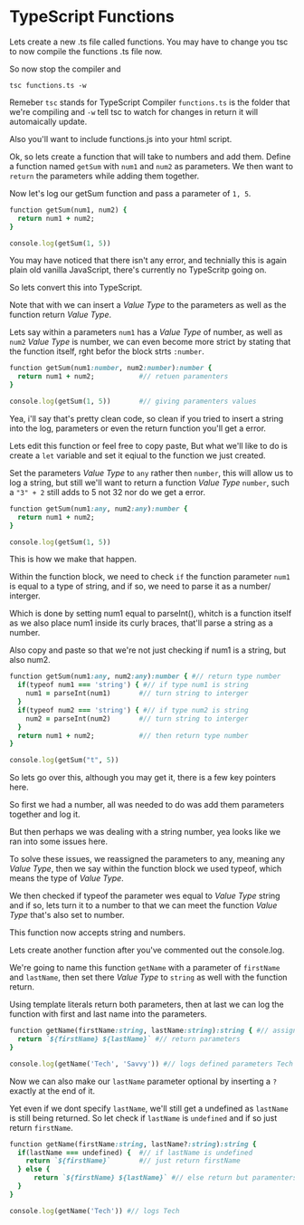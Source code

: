 # TypeScript Functions

Lets create a new .ts file called functions. You may have to change you tsc to now compile the functions .ts file now.

So now stop the compiler and

```tsc functions.ts -w ```

Remeber ```tsc``` stands for TypeScript Compiler ```functions.ts``` is the folder that we're compiling and ```-w``` tell tsc to watch for changes in return it will automaically update.

Also you'll want to include functions.js into your html script.

Ok, so lets create a function that will take to numbers and add them.
Define a function named ```getSum``` with ```num1``` and ```num2``` as parameters.
We then want to ```return``` the parameters while adding them together.

Now let's log our getSum function and pass a parameter of ```1, 5```. 

```Ruby
function getSum(num1, num2) {
  return num1 + num2; 
}

console.log(getSum(1, 5))
```

You may have noticed that there isn't any error, and technially this is again plain old vanilla JavaScript, there's currently no TypeScritp going on.

So lets convert this into TypeScript.

Note that with we can insert a *Value Type* to the parameters as well as the function return *Value Type*.

Lets say  within a parameters ```num1``` has a *Value Type* of number, as well as ```num2``` *Value Type* is number, we can even become more strict by stating that the function itself, rght befor the block strts ```:number```.
```Ruby
function getSum(num1:number, num2:number):number {
  return num1 + num2;           #// retuen paramenters
}

console.log(getSum(1, 5))       #// giving paramenters values
```

Yea, i'll say that's pretty clean code, so clean if you tried to insert a string into the log, parameters or even the return function you'll get a error.


Lets edit this function or feel free to copy paste, But what we'll like to do is create a ```let``` variable and set it eqiual to the function we just created.

Set the parameters *Value Type* to ```any``` rather then ```number```, this will allow us to log a string, but still we'll want to return a function *Value Type* ```number```, such a ```"3" + 2``` still adds to 5 not 32 nor do we get a error.

```Ruby
function getSum(num1:any, num2:any):number {
  return num1 + num2; 
}

console.log(getSum(1, 5))
```

This is how we make that happen.

Within the function block, we need to check ```if``` the function parameter ```num1``` is equal to a type of string, and if so, we need to parse it as a number/ interger.

Which is done by setting num1 equal to parseInt(), whitch is a function itself as we also place num1 inside its curly braces, that'll parse a string as a number.

Also copy and paste so that we're not just checking if num1 is a string, but also num2.

```Ruby
function getSum(num1:any, num2:any):number { #// return type number
  if(typeof num1 === 'string') { #// if type num1 is string
    num1 = parseInt(num1)       #// turn string to interger
  }
  if(typeof num2 === 'string') { #// if type num2 is string
    num2 = parseInt(num2)       #// turn string to interger
  }
  return num1 + num2;           #// then return type number
}

console.log(getSum("t", 5))
```


So lets go over this, although you may get it, there is a few key pointers here.

So first we had a number, all was needed to do was add them parameters together and log it.

But then perhaps we was dealing with a string number, yea looks like we ran into some issues here.

To solve these issues, we reassigned the parameters to any, meaning any *Value Type*, then we say within the function block we used typeof, which means the type of *Value Type*.

We then checked if typeof the parameter wes equal to *Value Type* string and if so, lets turn it to a number to that we can meet the function *Value Type* that's also set to number.

This function now accepts string and numbers.




Lets create another function after you've commented out the console.log.

We're going to name this function ```getName``` with a parameter of ```firstName``` and ```lastName```, then set there *Value Type* to ```string``` as well with the function return.

Using template literals return both parameters, then at last we can log the function with first and last name into the parameters.

```Ruby
function getName(firstName:string, lastName:string):string { #// assigns parameters
  return `${firstName} ${lastName}` #// return parameters
}

console.log(getName('Tech', 'Savvy')) #// logs defined parameters Tech Savvy
```

Now we can also make our ```lastName``` parameter optional by inserting a ```?``` exactly at the end of it.

Yet even if we dont specify ```lastName```, we'll still get a undefined as ```lastName``` is still being returned. So let check if ```lastName``` is ```undefined``` and if so just return ```firstName```.

```Ruby
function getName(firstName:string, lastName?:string):string {
  if(lastName === undefined) {  #// if lastName is undefined
    return `${firstName}`       #// just return firstName
  } else {
      return `${firstName} ${lastName}` #// else return but paramenters
  }
}

console.log(getName('Tech')) #// logs Tech 
```